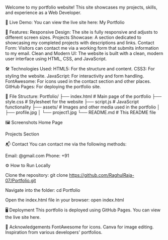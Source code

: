 Welcome to my portfolio website! This site showcases my projects, skills, and experience as a Web Developer.

🚀 Live Demo:
You can view the live site here: My Portfolio

📝 Features:
Responsive Design: The site is fully responsive and adjusts to different screen sizes.
Projects Showcase: A section dedicated to showcasing my completed projects with descriptions and links.
Contact Form: Visitors can contact me via a working form that submits information to my email.
Clean and Modern UI: The website is built with a clean, modern user interface using HTML, CSS, and JavaScript.

🛠️ Technologies Used:
HTML5: For the structure and content.
CSS3: For styling the website.
JavaScript: For interactivity and form handling.
FontAwesome: For icons used in the contact section and other places.
GitHub Pages: For deploying the portfolio site.

📁 File Structure:
Portfolio/
├── index.html       # Main page of the portfolio
├── style.css        # Stylesheet for the website
├── script.js        # JavaScript functionality
├── assets/          # Images and other media used in the portfolio
│   ├── profile.jpg
│   └── project1.jpg
└── README.md        # This README file

🖼️ Screenshots
Home Page

Projects Section

📬 Contact
You can contact me via the following methods:

Email: @gmail.com
Phone: +91 

⚙️ How to Run Locally

Clone the repository:
git clone https://github.com/RaghulRaja-07/Portfolio.git

Navigate into the folder:
cd Portfolio

Open the index.html file in your browser:
open index.html

🖥️ Deployment
This portfolio is deployed using GitHub Pages. You can view the live site here.

🙏 Acknowledgements
FontAwesome for icons.
Canva for image editing.
Inspiration from various developers' portfolios.
